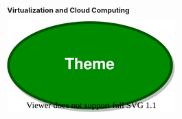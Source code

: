 ### Virtualization and Cloud Computing

![Image](./Virtualization%20and%20Cloud%20Computing.drawio.svg)